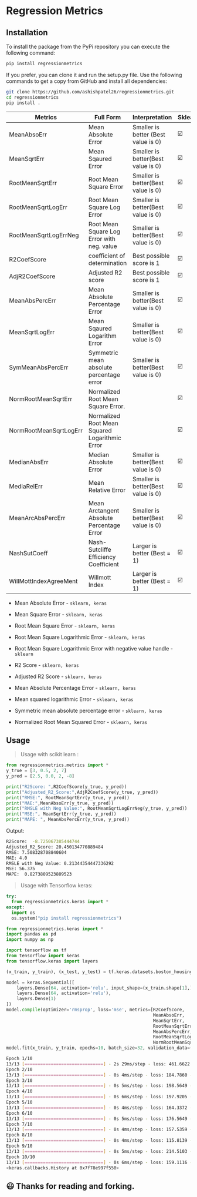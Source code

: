 # Regression Metrics

## Installation

To install the package from the PyPi repository you can execute the following
command:
```sh
pip install regressionmetrics
```
If you prefer, you can clone it and run the setup.py file. Use the following commands to get a copy from GitHub and install all dependencies:
```bash
git clone https://github.com/ashishpatel26/regressionmetrics.git
cd regressionmetrics
pip install .
```

| Metrics                     | Full Form                                      | Interpretation                      | Sklearn | Keras |
| --------------------------- | ---------------------------------------------- | ----------------------------------- | ------- | ----- |
| MeanAbsoErr                         | Mean Absolute Error                            | Smaller is better (Best value is 0) | ☑️       | ☑️     |
| MeanSqrtErr                         | Mean Sqaured Error                             | Smaller is better(Best value is 0)  | ☑️       | ☑️     |
| RootMeanSqrtErr                        | Root Mean Square Error                         | Smaller is better(Best value is 0)  | ☑️       | ☑️     |
| RootMeanSqrtLogErr                       | Root Mean Square Log Error                     | Smaller is better(Best value is 0)  | ☑️       | ☑️     |
| RootMeanSqrtLogErrNeg           | Root Mean Square Log Error with neg. value     | Smaller is better(Best value is 0)  | ☑️       |       |
| R2CoefScore                    | coefficient of determination                   | Best possible score is 1            | ☑️       | ☑️     |
| AdjR2CoefScore           | Adjusted R2 score                              | Best possible score is 1            | ☑️       | ☑️     |
| MeanAbsPercErr                        | Mean Absolute Percentage Error                 | Smaller is better(Best value is 0)  | ☑️       | ☑️     |
| MeanSqrtLogErr                        | Mean Sqaured Logarithm Error                   | Smaller is better(Best value is 0)  | ☑️       | ☑️     |
| SymMeanAbsPercErr                       | Symmetric mean absolute percentage error       | Smaller is better(Best value is 0)  | ☑️       |       |
| NormRootMeanSqrtErr                       | Normalized Root Mean Square Error.             |                                     | ☑️       | ☑️     |
| NormRootMeanSqrtLogErr                      | Normalized Root Mean Squared Logarithmic Error |                                     | ☑️       |       |
| MedianAbsErr                    | Median Absolute Error                          | Smaller is better(Best value is 0)  | ☑️       |       |
| MediaRelErr                         | Mean Relative Error                            | Smaller is better(Best value is 0)  | ☑️       |       |
| MeanArcAbsPercErr                       | Mean Arctangent Absolute Percentage Error      | Smaller is better(Best value is 0)  | ☑️       |       |
| NashSutCoeff                         | Nash-Sutcliffe Efficiency Coefficient          | Larger is better (Best = 1)         | ☑️       |       |
| WillMottIndexAgreeMent | Willmott Index                                 | Larger is better (Best = 1)         | ☑️       |       |

* Mean Absolute Error - `sklearn, keras`

* Mean Square Error - `sklearn, keras`
* Root Mean Square Error - `sklearn, keras`
* Root Mean Square Logarithmic Error - `sklearn, keras`
* Root Mean Square Logarithmic Error with negative value handle - `sklearn`
* R2 Score - `sklearn, keras`
* Adjusted R2 Score - `sklearn, keras`
* Mean Absolute Percentage Error - `sklearn, keras`
* Mean squared logarithmic Error - `sklearn, keras`
* Symmetric mean absolute percentage error - `sklearn, keras`
* Normalized Root Mean Squared Error - `sklearn, keras`



## Usage

> Usage with scikit learn :

```python
from regressionmetrics.metrics import *
y_true = [3, 0.5, 2, 7]
y_pred = [2.5, 0.0, 2, -8]

print("R2Score: ",R2CoefScore(y_true, y_pred))
print("Adjusted_R2_Score:",AdjR2CoefScore(y_true, y_pred))
print("RMSE:", RootMeanSqrtErr(y_true, y_pred))
print("MAE:",MeanAbsoErr(y_true, y_pred))
print("RMSLE with Neg Value:", RootMeanSqrtLogErrNeg(y_true, y_pred))
print("MSE:", MeanSqrtErr(y_true, y_pred))
print("MAPE: ", MeanAbsPercErr(y_true, y_pred))
```
Output:
```bash
R2Score:  -8.725067385444744
Adjusted_R2_Score: 20.450134770889484
RMSE: 7.508328708840604
MAE: 4.0
RMSLE with Neg Value: 0.21344354447336292
MSE: 56.375
MAPE:  0.8273809523809523
```

> Usage with Tensorflow keras:

```python
try:
  from regressionmetrics.keras import *
except:
  import os
  os.system("pip install regressionmetrics")

from regressionmetrics.keras import *
import pandas as pd
import numpy as np

import tensorflow as tf
from tensorflow import keras
from tensorflow.keras import layers

(x_train, y_train), (x_test, y_test) = tf.keras.datasets.boston_housing.load_data(path="boston_housing.npz", test_split=0.2, seed=113)

model = keras.Sequential([
    layers.Dense(64, activation='relu', input_shape=(x_train.shape[1],)),
    layers.Dense(64, activation='relu'),
    layers.Dense(1)
])
model.compile(optimizer='rmsprop', loss='mse', metrics=[R2CoefScore, 
                                                        MeanAbsoErr, 
                                                        MeanSqrtErr, 
                                                        RootMeanSqrtErr, 
                                                        MeanAbsPercErr, 
                                                        RootMeanSqrtLogErr, 
                                                        NormRootMeanSqrtErr])
model.fit(x_train, y_train, epochs=10, batch_size=32, validation_data=(x_test, y_test))
```

```bash
Epoch 1/10
13/13 [==============================] - 2s 29ms/step - loss: 461.6622 - R2CoefScore: 0.9004 - MeanAbsoErr: 14.6653 - MeanSqrtErr: 461.6622 - RootMeanSqrtErr: 14.6653 - MeanAbsPercErr: 75.2677 - RootMeanSqrtLogErr: 0.7278 - NormRootMeanSqrtErr: 0.7527 - val_loss: 300.4463 - val_R2CoefScore: 0.8947 - val_MeanAbsoErr: 15.4050 - val_MeanSqrtErr: 300.4463 - val_RootMeanSqrtErr: 15.4050 - val_MeanAbsPercErr: 69.2703 - val_RootMeanSqrtLogErr: 1.2662 - val_NormRootMeanSqrtErr: 0.6927
Epoch 2/10
13/13 [==============================] - 0s 4ms/step - loss: 184.7860 - R2CoefScore: 0.9527 - MeanAbsoErr: 10.9894 - MeanSqrtErr: 184.7860 - RootMeanSqrtErr: 10.9894 - MeanAbsPercErr: 56.5819 - RootMeanSqrtLogErr: 0.5995 - NormRootMeanSqrtErr: 0.5658 - val_loss: 305.9124 - val_R2CoefScore: 0.8910 - val_MeanAbsoErr: 15.4291 - val_MeanSqrtErr: 305.9124 - val_RootMeanSqrtErr: 15.4291 - val_MeanAbsPercErr: 71.9620 - val_RootMeanSqrtLogErr: 1.3943 - val_NormRootMeanSqrtErr: 0.7196
Epoch 3/10
13/13 [==============================] - 0s 5ms/step - loss: 198.5649 - R2CoefScore: 0.9507 - MeanAbsoErr: 12.0198 - MeanSqrtErr: 198.5649 - RootMeanSqrtErr: 12.0198 - MeanAbsPercErr: 62.6733 - RootMeanSqrtLogErr: 0.6901 - NormRootMeanSqrtErr: 0.6267 - val_loss: 80.2263 - val_R2CoefScore: 0.9807 - val_MeanAbsoErr: 7.0446 - val_MeanSqrtErr: 80.2263 - val_RootMeanSqrtErr: 7.0446 - val_MeanAbsPercErr: 43.2890 - val_RootMeanSqrtLogErr: 0.3114 - val_NormRootMeanSqrtErr: 0.4329
Epoch 4/10
13/13 [==============================] - 0s 6ms/step - loss: 197.9205 - R2CoefScore: 0.9613 - MeanAbsoErr: 10.8593 - MeanSqrtErr: 197.9205 - RootMeanSqrtErr: 10.8593 - MeanAbsPercErr: 56.8981 - RootMeanSqrtLogErr: 0.5830 - NormRootMeanSqrtErr: 0.5690 - val_loss: 139.6424 - val_R2CoefScore: 0.9512 - val_MeanAbsoErr: 9.2244 - val_MeanSqrtErr: 139.6424 - val_RootMeanSqrtErr: 9.2244 - val_MeanAbsPercErr: 38.9547 - val_RootMeanSqrtLogErr: 0.5582 - val_NormRootMeanSqrtErr: 0.3895
Epoch 5/10
13/13 [==============================] - 0s 4ms/step - loss: 164.3372 - R2CoefScore: 0.9641 - MeanAbsoErr: 10.6009 - MeanSqrtErr: 164.3372 - RootMeanSqrtErr: 10.6009 - MeanAbsPercErr: 55.5600 - RootMeanSqrtLogErr: 0.5740 - NormRootMeanSqrtErr: 0.5556 - val_loss: 142.1380 - val_R2CoefScore: 0.9564 - val_MeanAbsoErr: 10.7172 - val_MeanSqrtErr: 142.1380 - val_RootMeanSqrtErr: 10.7172 - val_MeanAbsPercErr: 63.0724 - val_RootMeanSqrtLogErr: 0.4243 - val_NormRootMeanSqrtErr: 0.6307
Epoch 6/10
13/13 [==============================] - 0s 5ms/step - loss: 176.5649 - R2CoefScore: 0.9584 - MeanAbsoErr: 11.0135 - MeanSqrtErr: 176.5649 - RootMeanSqrtErr: 11.0135 - MeanAbsPercErr: 56.6267 - RootMeanSqrtLogErr: 0.5719 - NormRootMeanSqrtErr: 0.5663 - val_loss: 217.2575 - val_R2CoefScore: 0.9235 - val_MeanAbsoErr: 12.4566 - val_MeanSqrtErr: 217.2575 - val_RootMeanSqrtErr: 12.4566 - val_MeanAbsPercErr: 55.4557 - val_RootMeanSqrtLogErr: 0.9559 - val_NormRootMeanSqrtErr: 0.5546
Epoch 7/10
13/13 [==============================] - 0s 4ms/step - loss: 157.5359 - R2CoefScore: 0.9567 - MeanAbsoErr: 9.5872 - MeanSqrtErr: 157.5359 - RootMeanSqrtErr: 9.5872 - MeanAbsPercErr: 50.5483 - RootMeanSqrtLogErr: 0.5250 - NormRootMeanSqrtErr: 0.5055 - val_loss: 411.2795 - val_R2CoefScore: 0.8542 - val_MeanAbsoErr: 18.6303 - val_MeanSqrtErr: 411.2795 - val_RootMeanSqrtErr: 18.6303 - val_MeanAbsPercErr: 85.9467 - val_RootMeanSqrtLogErr: 1.6382 - val_NormRootMeanSqrtErr: 0.8595
Epoch 8/10
13/13 [==============================] - 0s 4ms/step - loss: 115.8139 - R2CoefScore: 0.9795 - MeanAbsoErr: 7.9076 - MeanSqrtErr: 115.8139 - RootMeanSqrtErr: 7.9076 - MeanAbsPercErr: 39.5189 - RootMeanSqrtLogErr: 0.3936 - NormRootMeanSqrtErr: 0.3952 - val_loss: 72.1911 - val_R2CoefScore: 0.9813 - val_MeanAbsoErr: 6.7830 - val_MeanSqrtErr: 72.1911 - val_RootMeanSqrtErr: 6.7830 - val_MeanAbsPercErr: 40.6487 - val_RootMeanSqrtLogErr: 0.2993 - val_NormRootMeanSqrtErr: 0.4065
Epoch 9/10
13/13 [==============================] - 0s 5ms/step - loss: 214.5103 - R2CoefScore: 0.9397 - MeanAbsoErr: 10.9144 - MeanSqrtErr: 214.5103 - RootMeanSqrtErr: 10.9144 - MeanAbsPercErr: 56.2217 - RootMeanSqrtLogErr: 0.5520 - NormRootMeanSqrtErr: 0.5622 - val_loss: 87.2555 - val_R2CoefScore: 0.9733 - val_MeanAbsoErr: 6.8626 - val_MeanSqrtErr: 87.2555 - val_RootMeanSqrtErr: 6.8626 - val_MeanAbsPercErr: 28.4989 - val_RootMeanSqrtLogErr: 0.3236 - val_NormRootMeanSqrtErr: 0.2850
Epoch 10/10
13/13 [==============================] - 0s 6ms/step - loss: 159.1116 - R2CoefScore: 0.9662 - MeanAbsoErr: 9.1501 - MeanSqrtErr: 159.1116 - RootMeanSqrtErr: 9.1501 - MeanAbsPercErr: 46.7719 - RootMeanSqrtLogErr: 0.5018 - NormRootMeanSqrtErr: 0.4677 - val_loss: 69.8977 - val_R2CoefScore: 0.9841 - val_MeanAbsoErr: 6.0780 - val_MeanSqrtErr: 69.8977 - val_RootMeanSqrtErr: 6.0780 - val_MeanAbsPercErr: 32.4612 - val_RootMeanSqrtLogErr: 0.2741 - val_NormRootMeanSqrtErr: 0.3246
<keras.callbacks.History at 0x7f78e997f550>
```

:smiley: Thanks for reading and forking.
---
